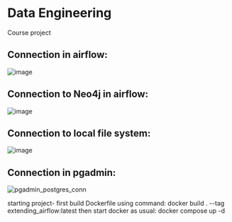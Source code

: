 # Data Engineering

Course project

## Connection in airflow:

![image](https://user-images.githubusercontent.com/65699582/212464441-25939fe8-63cd-43b9-97a3-a20dd5f13891.png)

## Connection to Neo4j in airflow:

![image](https://user-images.githubusercontent.com/65699582/212529234-11d0113f-18eb-4744-ac8f-a9625ce79b52.png)

## Connection to local file system:

![image](https://user-images.githubusercontent.com/65699582/212567256-bfe28945-a46b-499e-8d67-9ec942eb6b68.png)


## Connection in pgadmin:

![pgadmin_postgres_conn](https://user-images.githubusercontent.com/73596929/210316541-083e41a4-d30b-44e7-90cc-7fa2bb5b3128.png)

starting project- first build Dockerfile using command: docker build . --tag extending_airflow:latest
then start docker as usual: docker compose up -d

